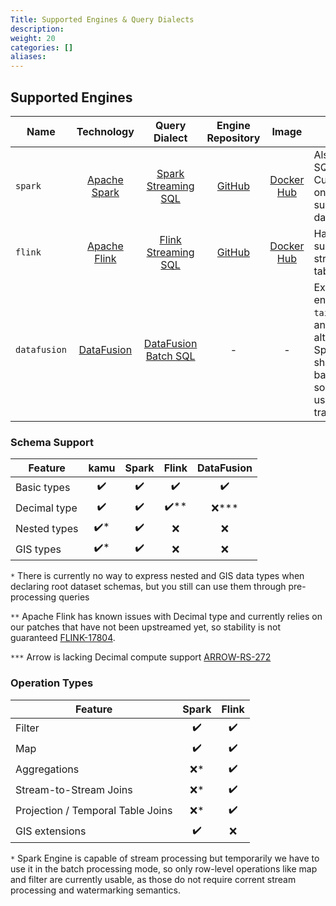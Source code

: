 ```yaml
---
Title: Supported Engines & Query Dialects
description:
weight: 20
categories: []
aliases:
---
```


## Supported Engines

| Name         |                        Technology                        |                                                  Query Dialect                                                   |                    Engine Repository                     |                            Image                             | Notes                                                                                                                                                   |
| ------------ | :------------------------------------------------------: | :--------------------------------------------------------------------------------------------------------------: | :------------------------------------------------------: | :----------------------------------------------------------: | ------------------------------------------------------------------------------------------------------------------------------------------------------- |
| `spark`      |        [Apache Spark](https://spark.apache.org/)         |                     [Spark Streaming SQL](https://spark.apache.org/docs/latest/sql-ref.html)                     | [GitHub](https://github.com/kamu-data/kamu-engine-spark) | [Docker Hub](https://hub.docker.com/r/kamudata/engine-spark) | Also used in SQL shell. Currently the only engine that supports GIS data.                                                                               |
| `flink`      |        [Apache Flink](https://flink.apache.org/)         | [Flink Streaming SQL](https://ci.apache.org/projects/flink/flink-docs-master/docs/dev/table/sql/gettingstarted/) | [GitHub](https://github.com/kamu-data/kamu-engine-flink) | [Docker Hub](https://hub.docker.com/r/kamudata/engine-flink) | Has best support for stream-to-table joins                                                                                                              |
| `datafusion` | [DataFusion](https://github.com/apache/arrow-datafusion) |                        [DataFusion Batch SQL](https://github.com/apache/arrow-datafusion)                        |                            -                             |                              -                               | Experimental engine used in `tail` command and as an alternative to Spark in SQL shell. It's batch-oriented so unlikely to be used for transformations. |

### Schema Support

| Feature      | kamu  | Spark | Flink | DataFusion |
| ------------ | :---: | :---: | :---: | :--------: |
| Basic types  |   ✔️   |   ✔️   |   ✔️   |     ✔️      |
| Decimal type |   ✔️   |   ✔️   |  ✔️**  |    ❌***    |
| Nested types |  ✔️*   |   ✔️   |   ❌   |     ❌      |
| GIS types    |  ✔️*   |   ✔️   |   ❌   |     ❌      |

`*` There is currently no way to express nested and GIS data types when declaring root dataset schemas, but you still can use them through pre-processing queries

`**` Apache Flink has known issues with Decimal type and currently relies on our patches that have not been upstreamed yet, so stability is not guaranteed [FLINK-17804](https://issues.apache.org/jira/browse/FLINK-17804).

`***` Arrow is lacking Decimal compute support [ARROW-RS-272](https://github.com/apache/arrow-rs/issues/272)

### Operation Types

| Feature                           | Spark | Flink |
| --------------------------------- | :---: | :---: |
| Filter                            |   ✔️   |   ✔️   |
| Map                               |   ✔️   |   ✔️   |
| Aggregations                      |  ❌*   |   ✔️   |
| Stream-to-Stream Joins            |  ❌*   |   ✔️   |
| Projection / Temporal Table Joins |  ❌*   |   ✔️   |
| GIS extensions                    |   ✔️   |   ❌   |

`*` Spark Engine is capable of stream processing but temporarily we have to use it in the batch processing mode, so only row-level operations like map and filter are currently usable, as those do not require corrent stream processing and watermarking semantics.